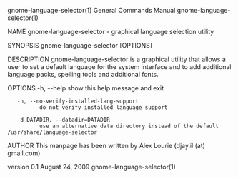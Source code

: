 gnome-language-selector(1)                                                               General Commands Manual                                                               gnome-language-selector(1)

NAME
       gnome-language-selector - graphical language selection utility

SYNOPSIS
       gnome-language-selector [OPTIONS]

DESCRIPTION
       gnome-language-selector is a graphical utility that allows a user to set a default language for the system interface and to add additional language packs, spelling tools and additional fonts.

OPTIONS
       -h, --help
              show this help message and exit

       -n, --no-verify-installed-lang-support
              do not verify installed language support

       -d DATADIR, --datadir=DATADIR
              use an alternative data directory instead of the default /usr/share/language-selector

AUTHOR
       This manpage has been written by Alex Lourie (djay.il (at) gmail.com)

version 0.1                                                                                  August 24, 2009                                                                   gnome-language-selector(1)
